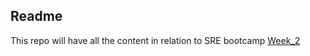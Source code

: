 ## Readme

This repo will have all the content in relation to SRE bootcamp [Week_2](https://github.com/pgaijin66/Linux-commands-you-would-use-as-DevOps-SRE)
